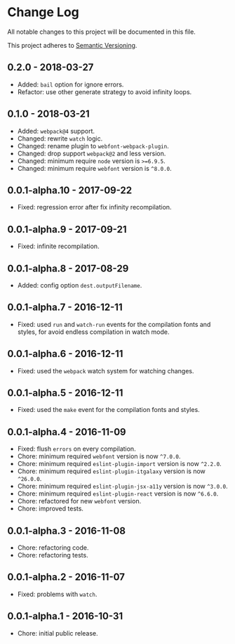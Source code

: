 # Change Log

All notable changes to this project will be documented in this file.

This project adheres to [Semantic Versioning](http://semver.org).

## 0.2.0 - 2018-03-27

* Added: `bail` option for ignore errors.
* Refactor: use other generate strategy to avoid infinity loops.

## 0.1.0 - 2018-03-21

* Added: `webpack@4` support.
* Changed: rewrite `watch` logic.
* Changed: rename plugin to `webfont-webpack-plugin`.
* Changed: drop support `webpack@2` and less version.
* Changed: minimum require `node` version is `>=6.9.5`.
* Changed: minimum require `webfont` version is `^8.0.0`.

## 0.0.1-alpha.10 - 2017-09-22

* Fixed: regression error after fix infinity recompilation.

## 0.0.1-alpha.9 - 2017-09-21

* Fixed: infinite recompilation.

## 0.0.1-alpha.8 - 2017-08-29

* Added: config option `dest.outputFilename`.

## 0.0.1-alpha.7 - 2016-12-11

* Fixed: used `run` and `watch-run` events for the compilation fonts and styles, for avoid endless compilation in watch mode.

## 0.0.1-alpha.6 - 2016-12-11

* Fixed: used the `webpack` watch system for watching changes.

## 0.0.1-alpha.5 - 2016-12-11

* Fixed: used the `make` event for the compilation fonts and styles.

## 0.0.1-alpha.4 - 2016-11-09

* Fixed: flush `errors` on every compilation.
* Chore: minimum required `webfont` version is now `^7.0.0`.
* Chore: minimum required `eslint-plugin-import` version is now `^2.2.0`.
* Chore: minimum required `eslint-plugin-itgalaxy` version is now `^26.0.0`.
* Chore: minimum required `eslint-plugin-jsx-a11y` version is now `^3.0.0`.
* Chore: minimum required `eslint-plugin-react` version is now `^6.6.0`.
* Chore: refactored for new `webfont` version.
* Chore: improved tests.

## 0.0.1-alpha.3 - 2016-11-08

* Chore: refactoring code.
* Chore: refactoring tests.

## 0.0.1-alpha.2 - 2016-11-07

* Fixed: problems with `watch`.

## 0.0.1-alpha.1 - 2016-10-31

* Chore: initial public release.
